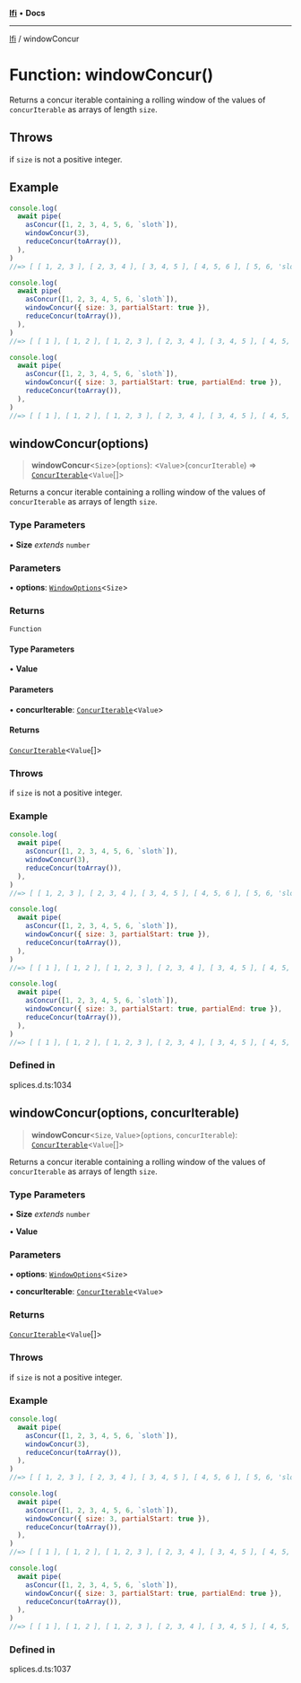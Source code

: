 [**lfi**](../readme.md) • **Docs**

***

[lfi](../globals.md) / windowConcur

# Function: windowConcur()

Returns a concur iterable containing a rolling window of the values of
`concurIterable` as arrays of length `size`.

## Throws

if `size` is not a positive integer.

## Example

```js
console.log(
  await pipe(
    asConcur([1, 2, 3, 4, 5, 6, `sloth`]),
    windowConcur(3),
    reduceConcur(toArray()),
  ),
)
//=> [ [ 1, 2, 3 ], [ 2, 3, 4 ], [ 3, 4, 5 ], [ 4, 5, 6 ], [ 5, 6, 'sloth' ] ]

console.log(
  await pipe(
    asConcur([1, 2, 3, 4, 5, 6, `sloth`]),
    windowConcur({ size: 3, partialStart: true }),
    reduceConcur(toArray()),
  ),
)
//=> [ [ 1 ], [ 1, 2 ], [ 1, 2, 3 ], [ 2, 3, 4 ], [ 3, 4, 5 ], [ 4, 5, 6 ], [ 5, 6, 'sloth' ] ]

console.log(
  await pipe(
    asConcur([1, 2, 3, 4, 5, 6, `sloth`]),
    windowConcur({ size: 3, partialStart: true, partialEnd: true }),
    reduceConcur(toArray()),
  ),
)
//=> [ [ 1 ], [ 1, 2 ], [ 1, 2, 3 ], [ 2, 3, 4 ], [ 3, 4, 5 ], [ 4, 5, 6 ], [ 5, 6, 'sloth' ], [ 6, 'sloth' ], [ 'sloth' ] ]
```

## windowConcur(options)

> **windowConcur**\<`Size`\>(`options`): \<`Value`\>(`concurIterable`) => [`ConcurIterable`](../type-aliases/ConcurIterable.md)\<`Value`[]\>

Returns a concur iterable containing a rolling window of the values of
`concurIterable` as arrays of length `size`.

### Type Parameters

• **Size** *extends* `number`

### Parameters

• **options**: [`WindowOptions`](../type-aliases/WindowOptions.md)\<`Size`\>

### Returns

`Function`

#### Type Parameters

• **Value**

#### Parameters

• **concurIterable**: [`ConcurIterable`](../type-aliases/ConcurIterable.md)\<`Value`\>

#### Returns

[`ConcurIterable`](../type-aliases/ConcurIterable.md)\<`Value`[]\>

### Throws

if `size` is not a positive integer.

### Example

```js
console.log(
  await pipe(
    asConcur([1, 2, 3, 4, 5, 6, `sloth`]),
    windowConcur(3),
    reduceConcur(toArray()),
  ),
)
//=> [ [ 1, 2, 3 ], [ 2, 3, 4 ], [ 3, 4, 5 ], [ 4, 5, 6 ], [ 5, 6, 'sloth' ] ]

console.log(
  await pipe(
    asConcur([1, 2, 3, 4, 5, 6, `sloth`]),
    windowConcur({ size: 3, partialStart: true }),
    reduceConcur(toArray()),
  ),
)
//=> [ [ 1 ], [ 1, 2 ], [ 1, 2, 3 ], [ 2, 3, 4 ], [ 3, 4, 5 ], [ 4, 5, 6 ], [ 5, 6, 'sloth' ] ]

console.log(
  await pipe(
    asConcur([1, 2, 3, 4, 5, 6, `sloth`]),
    windowConcur({ size: 3, partialStart: true, partialEnd: true }),
    reduceConcur(toArray()),
  ),
)
//=> [ [ 1 ], [ 1, 2 ], [ 1, 2, 3 ], [ 2, 3, 4 ], [ 3, 4, 5 ], [ 4, 5, 6 ], [ 5, 6, 'sloth' ], [ 6, 'sloth' ], [ 'sloth' ] ]
```

### Defined in

splices.d.ts:1034

## windowConcur(options, concurIterable)

> **windowConcur**\<`Size`, `Value`\>(`options`, `concurIterable`): [`ConcurIterable`](../type-aliases/ConcurIterable.md)\<`Value`[]\>

Returns a concur iterable containing a rolling window of the values of
`concurIterable` as arrays of length `size`.

### Type Parameters

• **Size** *extends* `number`

• **Value**

### Parameters

• **options**: [`WindowOptions`](../type-aliases/WindowOptions.md)\<`Size`\>

• **concurIterable**: [`ConcurIterable`](../type-aliases/ConcurIterable.md)\<`Value`\>

### Returns

[`ConcurIterable`](../type-aliases/ConcurIterable.md)\<`Value`[]\>

### Throws

if `size` is not a positive integer.

### Example

```js
console.log(
  await pipe(
    asConcur([1, 2, 3, 4, 5, 6, `sloth`]),
    windowConcur(3),
    reduceConcur(toArray()),
  ),
)
//=> [ [ 1, 2, 3 ], [ 2, 3, 4 ], [ 3, 4, 5 ], [ 4, 5, 6 ], [ 5, 6, 'sloth' ] ]

console.log(
  await pipe(
    asConcur([1, 2, 3, 4, 5, 6, `sloth`]),
    windowConcur({ size: 3, partialStart: true }),
    reduceConcur(toArray()),
  ),
)
//=> [ [ 1 ], [ 1, 2 ], [ 1, 2, 3 ], [ 2, 3, 4 ], [ 3, 4, 5 ], [ 4, 5, 6 ], [ 5, 6, 'sloth' ] ]

console.log(
  await pipe(
    asConcur([1, 2, 3, 4, 5, 6, `sloth`]),
    windowConcur({ size: 3, partialStart: true, partialEnd: true }),
    reduceConcur(toArray()),
  ),
)
//=> [ [ 1 ], [ 1, 2 ], [ 1, 2, 3 ], [ 2, 3, 4 ], [ 3, 4, 5 ], [ 4, 5, 6 ], [ 5, 6, 'sloth' ], [ 6, 'sloth' ], [ 'sloth' ] ]
```

### Defined in

splices.d.ts:1037
